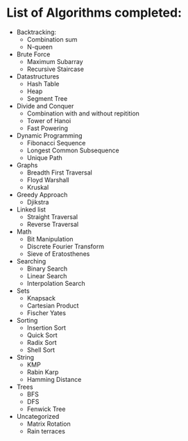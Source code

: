 # List of Algorithms completed:

* Backtracking:
	 * Combination sum
	 * N-queen
* Brute Force
	* Maximum Subarray
	* Recursive Staircase
* Datastructures
	* Hash Table
	* Heap
	* Segment Tree
* Divide and Conquer
	* Combination with and without repitition
	* Tower of Hanoi
	* Fast Powering
* Dynamic Programming
	* Fibonacci Sequence
	* Longest Common Subsequence
	* Unique Path
* Graphs
	* Breadth First Traversal
	* Floyd Warshall
	* Kruskal
* Greedy Approach
	* Djikstra
* Linked list
	* Straight Traversal
	* Reverse Traversal
* Math
	* Bit Manipulation
	* Discrete Fourier Transform
	*  Sieve of Eratosthenes
* Searching
	* Binary Search
	* Linear Search
	* Interpolation Search
* Sets
	* Knapsack
	* Cartesian Product
	* Fischer Yates
* Sorting
	* Insertion Sort
	* Quick Sort
	* Radix Sort
	* Shell Sort
* String
	* KMP
	* Rabin Karp
	* Hamming Distance
* Trees
	* BFS
	* DFS
	* Fenwick Tree
* Uncategorized
	* Matrix Rotation
	* Rain terraces	
